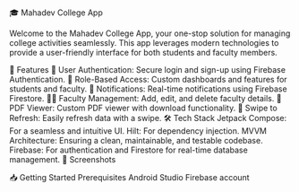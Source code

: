 🎓 Mahadev College App

Welcome to the Mahadev College App, your one-stop solution for managing college activities seamlessly. This app leverages modern technologies to provide a user-friendly interface for both students and faculty members.

🚀 Features
🔐 User Authentication: Secure login and sign-up using Firebase Authentication.
👥 Role-Based Access: Custom dashboards and features for students and faculty.
🔔 Notifications: Real-time notifications using Firebase Firestore.
🧑‍🏫 Faculty Management: Add, edit, and delete faculty details.
📄 PDF Viewer: Custom PDF viewer with download functionality.
🔄 Swipe to Refresh: Easily refresh data with a swipe.
🛠️ Tech Stack
Jetpack Compose: For a seamless and intuitive UI.
Hilt: For dependency injection.
MVVM Architecture: Ensuring a clean, maintainable, and testable codebase.
Firebase: For authentication and Firestore for real-time database management.
📸 Screenshots



📥 Getting Started
Prerequisites
Android Studio
Firebase account
